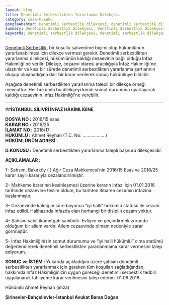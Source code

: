 ```yaml
---
layout: blog
title: Denetimli Serbestlikten Yararlanma Dilekçesi
category: ceza-hukuku
googleAnahtar: Denetimli serbestlik dilekçesi, denetimli serbestlik dilekçesi örneği, denetimli serbestlikten yararlanma dilekçesi, Ağır Ceza avukatı, Bahçelievler Avukat
summary: Denetimli Serbestlik Dilekçesi, Denetimli Serbestlik Dilekçesi Örneği, Denetimli Serbestlikten Yararlanma Dilekçesi, Denetimli Serbestlik Dilekçesi Nereye Verilir? Denetimli Serbestlik Dilekçesi Nasıl Verilir?
keywords: Denetimli serbestlik dilekçesi, denetimli serbestlik dilekçesi örneği, denetimli serbestlikten yararlanma dilekçesi, Ağır Ceza avukatı, Bahçelievler Avukat, Ceza avukatı, avukat, ağır ceza avukatı, istanbul avukat
---
```


[Denetimli Serbestlik](https://barandogan.av.tr/blog/ceza-hukuku/denetimli-serbestlik-nedir.html), bir koşullu salıverilme biçimi olup hükümlünün yararlanabilmesi için dilekçe vermesi gerekir. Denetimli serbestlikten yararlanma dilekçesi, hükümlünün kaldığı cezaevinin bağlı olduğu İnfaz Hakimliği'ne verilir. Dilekçe, cezaevi idaresi aracılığıyla İnfaz Hakimliği'ne ulaştırılır ve kısa bir sürede denetimli serbestlikten yararlanma şartlarının oluşup oluşmadığına dair bir karar verilerek sonuç hükümlüye bildirilir.

Aşağıda denetimli serbestlikten yararlanma talepli bir dilekçe örneği mevcuttur. Her hükümlü bu dilekçeyi kendi somut durumuna uyarlayarak kaldığı cezaevinin İnfaz Hakimliği'ne verebilir.

______________________________________________________________________________________________________________________________________



##**İSTANBUL SİLİVRİ İNFAZ HÂKİMLİĞİNE**
 
**DOSYA NO             :** 2016/15 esas           
**KARAR NO              :** 2016/25             
**İLAMAT NO           :** 2016/17           
**HÜKÜMLÜ              :**  Ahmet Reyhan (T.C. No: ………………)          
**HÜKÜMLÜNÜN ADRESİ** :

**D.KONUSU              :** Denetimli serbestlikten yararlanma talepli başvuru dilekçesidir.
 
 **AÇIKLAMALAR    :**
 
1-  Şahsım, Bakırköy ( ) Ağır Ceza Mahkemesi’nin 2016/15 Esas ve 2016/25 karar sayılı kararıyla cezalandırılmıştır.

2-   Mahkeme kararının kesinleşmesi üzerine kararın infazı için 01.01.2016 tarihinde cezaevine teslim oldum, bu tarihten itibaren cezamın infazına başlanmıştır. 

3- Cezaevinde kaldığım süre boyunca “iyi halli” hükümlü statüsü ile cezam infaz edildi. Halihazırda infazda olan herhangi bir disiplin cezam yoktur.

4-  Şahsım sabit ikametgah sahibidir. Evliyim ve geçindirmek zorunda olduğum bir ailem vardır.  Ailem cezaevinde olmam nedeniyle zarar görmüştür. 

5- İnfaz Hakimliğinizin somut durumumu ve “iyi halli hükümlü” olma statümü değerlendirerek denetimli serbestlikten yararlanmama karar vermesini talep ediyorum.

**SONUÇ ve İSTEM 		:** Yukarıda açıkladığım üzere şahsım denetimli serbestlikten yararlanmak için gereken tüm koşulları sağladığından, hakkımda İnfaz Hakimliğinizin uygun göreceği denetimli serbestlik tedbiri uygulanarak tahliyeme karar verilmesini talep ederim. 01.06.2016
 
Hükümlü Ahmet Reyhan
	(imza)
	


**Şirinevler-Bahçelievler-İstanbul Avukat Baran Doğan**
